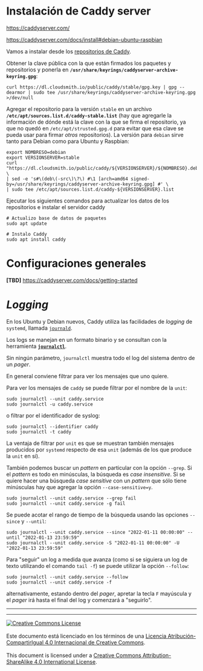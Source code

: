 # Instalación de Caddy server

https://caddyserver.com/

https://caddyserver.com/docs/install#debian-ubuntu-raspbian

Vamos a instalar desde los [repositorios de Caddy](https://caddyserver.com/).

Obtener la clave pública con la que están firmados los paquetes y repositorios
y ponerla en **`/usr/share/keyrings/caddyserver-archive-keyring.gpg`**:
```
curl https://dl.cloudsmith.io/public/caddy/stable/gpg.key | gpg --dearmor | sudo tee /usr/share/keyrings/caddyserver-archive-keyring.gpg >/dev/null
```

Agregar el repositorio para la versión `stable` en un archivo 
**`/etc/apt/sources.list.d/caddy-stable.list`** (hay que agregarle la
información de dónde está la clave con la que se firma el repositorio, ya que
no quedó en `/etc/apt/strusted.gpg.d` para evitar que esa clave se pueda usar
para firmar _otros_ repositorios). La versión para `debian` sirve tanto para
Debian como para Ubuntu y Raspbian:

```
export NOMBRESO=debian
export VERSIONSERVER=stable
curl "https://dl.cloudsmith.io/public/caddy/${VERSIONSERVER}/${NOMBRESO}.deb.txt" \
| sed -e 's#\(deb\(-src\)\?\) #\1 [arch=amd64 signed-by=/usr/share/keyrings/caddyserver-archive-keyring.gpg] #' \
| sudo tee /etc/apt/sources.list.d/caddy-${VERSIONSERVER}.list
```

Ejecutar los siguientes comandos para actualizar los datos de los repositorios
e instalar el servidor caddy

```
# Actualizo base de datos de paquetes
sudo apt update

# Instalo Caddy
sudo apt install caddy
```

# Configuraciones generales

**[TBD]**
https://caddyserver.com/docs/getting-started



# _Logging_

En los Ubuntu y Debian nuevos, Caddy utiliza las facilidades de _logging_ de 
`systemd`, llamada 
[`journald`](https://www.server-world.info/en/note?os=Debian_11&p=journald).

Los logs se manejan en un formato binario y se consultan con la herramienta
[**`journalctl`**](https://manpages.debian.org/systemd/journalctl.1.en.html).

Sin ningún parámetro, `journalctl` muestra todo el log del sistema dentro de
un _pager_.

En general conviene filtrar para ver los mensajes que uno quiere.

Para ver los mensajes de `caddy` se puede filtrar por el nombre de la `unit`:
```
sudo journalctl --unit caddy.service
sudo journalctl -u caddy.service
```
o filtrar por el identificador de syslog:
```
sudo journalctl --identifier caddy
sudo journalctl -t caddy
```
La ventaja de filtrar por `unit` es que se muestran también mensajes producidos
por `systemd` respecto de esa `unit` (además de los que produce la `unit` en 
sí).

También podemos buscar un _pattern_ en particular con la opción `--grep`. Si
el _pattern_ es todo en minúsculas, la búsqueda es _case insensitive_. Si se
quiere hacer una búsqueda _case sensitive_ con un _pattern_ que sólo tiene
minúsculas hay que agregar la opción `--case-sensitive=y`.
```
sudo journalctl --unit caddy.service --grep fail
sudo journalctl --unit caddy.service -g fail
```

Se puede acotar el rango de tiempo de la búsqueda usando las opciones `--since`
y `--until`:
```
sudo journalctl --unit caddy.service --since "2022-01-11 00:00:00" --until "2022-01-13 23:59:59"
sudo journalctl --unit caddy.service -S "2022-01-11 00:00:00" -U "2022-01-13 23:59:59"
```

Para "seguir" un log a medida que avanza (como si se siguiera un log de texto
utilizando el comando `tail -f`) se puede utilizar la opción `--follow`:
```
sudo journalctl --unit caddy.service --follow
sudo journalctl --unit caddy.service -f
```
alternativamente, estando dentro del _pager_, apretar la tecla `F` mayúscula y
el _pager_ irá hasta el final del log y comenzará a "seguirlo".

___
<!-- LICENSE -->
___
<a rel="licencia" href="http://creativecommons.org/licenses/by-sa/4.0/deed.es">
<img alt="Creative Commons License" style="border-width:0"
src="https://i.creativecommons.org/l/by-sa/4.0/88x31.png" /></a>
<br /><br />
Este documento está licenciado en los términos de una <a rel="licencia"
href="http://creativecommons.org/licenses/by-sa/4.0/deed.es">
Licencia Atribución-CompartirIgual 4.0 Internacional de Creative Commons</a>.
<br /><br />
This document is licensed under a <a rel="license" 
href="http://creativecommons.org/licenses/by-sa/4.0/deed.en">
Creative Commons Attribution-ShareAlike 4.0 International License</a>.
<!-- END --> 
